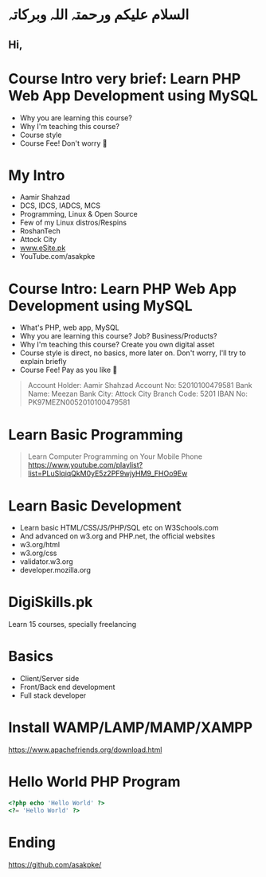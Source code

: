 # السلام علیکم ورحمتہ اللہ وبرکاتہ
## Hi,



# Course Intro very brief: Learn PHP Web App Development using MySQL
* Why you are learning this course?
* Why I'm teaching this course?
* Course style
* Course Fee! Don't worry :slightly_smiling_face:	



# My Intro
* Aamir Shahzad
* DCS, IDCS, IADCS, MCS
* Programming, Linux & Open Source
* Few of my Linux distros/Respins
* RoshanTech
* Attock City
* www.eSite.pk
* YouTube.com/asakpke



# Course Intro: Learn PHP Web App Development using MySQL
* What's PHP, web app, MySQL
* Why you are learning this course? Job? Business/Products?
* Why I'm teaching this course? Create you own digital asset
* Course style is direct, no basics, more later on. Don't worry, I'll try to explain briefly
* Course Fee! Pay as you like :slightly_smiling_face:	

> Account Holder: Aamir Shahzad
> Account No: 52010100479581
> Bank Name: Meezan Bank
> City: Attock City
> Branch Code: 5201
> IBAN No: PK97MEZN0052010100479581



# Learn Basic Programming
> Learn Computer Programming on Your Mobile Phone
> https://www.youtube.com/playlist?list=PLuSlqiqQkM0yE5z2PF9wjyHM9_FHOo9Ew



# Learn Basic Development
* Learn basic HTML/CSS/JS/PHP/SQL etc on W3Schools.com
* And advanced on w3.org and PHP.net, the official websites
* w3.org/html
* w3.org/css
* validator.w3.org
* developer.mozilla.org



# DigiSkills.pk
Learn 15 courses, specially freelancing



# Basics
* Client/Server side
* Front/Back end development
* Full stack developer



# Install WAMP/LAMP/MAMP/XAMPP
https://www.apachefriends.org/download.html



# Hello World PHP Program
```php
<?php echo 'Hello World' ?>
<?= 'Hello World' ?>
```



# Ending
https://github.com/asakpke/